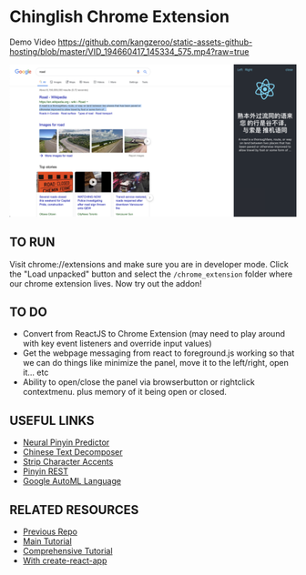 # Chinglish Chrome Extension

Demo Video
https://github.com/kangzeroo/static-assets-github-hosting/blob/master/VID_194660417_145334_575.mp4?raw=true

![Extension Screenshot](https://raw.githubusercontent.com/kangzeroo/static-assets-github-hosting/master/Screen%20Shot%202019-08-26%20at%2012.40.56%20PM.png)

## TO RUN
Visit chrome://extensions and make sure you are in developer mode. Click the "Load unpacked" button and select the `/chrome_extension` folder where our chrome extension lives. Now try out the addon!

## TO DO
- Convert from ReactJS to Chrome Extension (may need to play around with key event listeners and override input values)
- Get the webpage messaging from react to foreground.js working so that we can do things like minimize the panel, move it to the left/right, open it... etc
- Ability to open/close the panel via browserbutton or rightclick contextmenu. plus memory of it being open or closed.

## USEFUL LINKS
- [Neural Pinyin Predictor](https://github.com/Kyubyong/neural_chinese_transliterator)
- [Chinese Text Decomposer](https://github.com/nieldlr/hanzi)
- [Strip Character Accents](https://gist.github.com/sindresorhus/4705780)
- [Pinyin REST](https://www.npmjs.com/package/pinyin-rest)
- [Google AutoML Language](https://cloud.google.com/translate/docs/intro-to-v3)

## RELATED RESOURCES
- [Previous Repo](https://github.com/kangzeroo/Chinglish-Chrome-Keyboard)
- [Main Tutorial](https://blog.usejournal.com/making-an-interactive-chrome-extension-with-react-524483d7aa5d)
- [Comprehensive Tutorial](https://itnext.io/create-chrome-extension-with-reactjs-using-inject-page-strategy-137650de1f39)
- [With create-react-app](https://medium.com/@gilfink/building-a-chrome-extension-using-react-c5bfe45aaf36)
